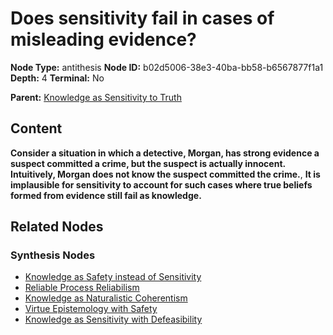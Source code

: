 # Does sensitivity fail in cases of misleading evidence?

**Node Type:** antithesis
**Node ID:** b02d5006-38e3-40ba-bb58-b6567877f1a1
**Depth:** 4
**Terminal:** No

**Parent:** [Knowledge as Sensitivity to Truth](knowledge-as-sensitivity-to-truth-synthesis-cd48d056-0b1d-4807-bb94-13c5957459e9.md)

## Content

**Consider a situation in which a detective, Morgan, has strong evidence a suspect committed a crime, but the suspect is actually innocent. Intuitively, Morgan does not know the suspect committed the crime.**, **It is implausible for sensitivity to account for such cases where true beliefs formed from evidence still fail as knowledge.**

## Related Nodes

### Synthesis Nodes

- [Knowledge as Safety instead of Sensitivity](knowledge-as-safety-instead-of-sensitivity-synthesis-98c533e2-8003-491d-9846-6e7136980610.md)
- [Reliable Process Reliabilism](reliable-process-reliabilism-synthesis-b0f42636-c4a5-4729-a4f3-ab08550369ac.md)
- [Knowledge as Naturalistic Coherentism](knowledge-as-naturalistic-coherentism-synthesis-e2ee6d50-7af5-4e02-aefd-ce08c69d8f3f.md)
- [Virtue Epistemology with Safety](virtue-epistemology-with-safety-synthesis-447cb34b-e33a-4e2d-8160-f41734107b71.md)
- [Knowledge as Sensitivity with Defeasibility](knowledge-as-sensitivity-with-defeasibility-synthesis-899e7f94-1040-40f2-b24a-66466a1dbf62.md)

